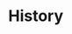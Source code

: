 # History

<lively-import src="_navigation.html"></lively-import>

<script>

import FileIndex from "src/client/fileindex.js"
import moment from "src/external/moment.js";
import AnsiColorFilter from "src/external/ansi-to-html.js"
 
class ChangeHistory {

  constructor() {
    this.authorFilter = undefined
    this.lastMonths = 12
  }
  

  async createView() {
    
    
    this.livelySync = await (<lively-sync></lively-sync>)
    this.livelySync.setRepository(lively4url.replace(/.*\//,""))
        
    this.allhistory = await FileIndex.current().db.history.toArray()
    this.history = this.allhistory
                    .filter(ea => !ea.comment.match("AUTO-COMMIT"))
    
    this.filterLists()
    
    // Object.keys(byAuthor).map(ea => [byAuthor[ea].length, ea]).sortBy(ea => ea[0]).reverse()
    this.details = <div id="details"></div>

    var style = document.createElement("style")
      style.textContent = `

      div#details {
        position: absolute;
        font-family: monospace;
        white-space: pre;
        font-size: 8pt;
        background-color: lightgray;
        border: 1px solid gray;
        padding: 5px;
      }
      
      #filterAuthor {
        width: 200px;
      }
      `
      this.authorList = await (<input-combobox value="" id="filterAuthor"></input-combobox>)
      this.authorList.setOptions(
        Object.keys(this.byAuthor)
          .sortBy(ea =>  this.byAuthor[ea].length)
          .reverse()
          .filter(ea => ea)
          .map(ea => ({value: ea, string: this.byAuthor[ea].length + " " + ea})))
      this.authorList.addEventListener("change", evt => this.onAuthorFilterChange(evt))
      
      this.pane = <div id="pane"></div>
      this.view = <div click={() => {
            this.details.innerHTML = ""
            lively.setPosition(this.details, lively.pt(0,0))
          }}>
          {style}
          {this.details}
          <button click={ async () => {
            await FileIndex.current().updateAllVersions()
            lively.success("history loaded")
          }}>load history</button>
          {this.authorList}
          {this.pane}
        </div>
    this.updateView()
    return this.view
  }
  
  filterLists() {
    this.byAuthor = this.history.groupBy(ea => ea.author)
    this.currentHistory = this.history.filter(ea => !this.authorFilter || ea.author.match(this.authorFilter) )
    this.byMonth = this.currentHistory.groupBy(ea => moment(ea.modified).format("YYYY-MM"))
  }
  
  updateView() {
    this.pane.innerHTML = ""
    this.pane.appendChild(<div>
      <h3>Last {this.lastMonths} Months</h3>{... 
        Object.keys(this.byMonth)
          .sort().map(ea => [this.byMonth[ea].length, ea, this.byMonth[ea]]).reverse().slice(0,this.lastMonths)
          .map(ea => 
            <div>
               <h3>{ea[1]}</h3> 
               {this.thinTable(this.tableFromEntries(ea[2]))}
            </div>)}
        }</div>)
  }
 
  async onAuthorFilterChange(evt) {
    this.authorFilter = this.authorList.value
    lively.notify("FILTER " + this.authorFilter)
    await this.filterLists()
    await this.updateView()
  }
  
  tableFromEntries(entries) {
    return <table style="width:1200px">{...
      entries.sortBy(entry => moment(entry.modified).toISOString()).reverse()
        .map(entry => <tr click={evt => {
          if (evt.shiftKey) {
            lively.openInspector(entry)
          }
        }}>
           <td style="width:200px">{moment(entry.modified).format("YYYY-MM-DD HH:MM")}</td>
           <td style="width:200px">{entry.author}</td>
           <td class="link" style="width:200px"><a href="xxx" click={async (evt) => {
               evt.stopPropagation()
               evt.preventDefault()
               this.details.innerHTML = await this.livelySync.gitControl("show", undefined, {
                  gitcommit: entry.version,
                  gitusecolor: "true",
                }).then(text => {
                  return this.livelySync.linkifyFiles(new AnsiColorFilter().toHtml(text.replace(/</g, "&lt;")))
                })

                lively.setClientPosition(this.details, lively.getPosition(evt))

               // lively.openInspector(entry)}
             }
           }>{entry.version}</a></td>
           <td style="width:300px"> <a href={entry.url} click={async (evt) => {
               evt.stopPropagation()
               evt.preventDefault()
               lively.openBrowser(entry.url, false)
             }
           }>{entry.name}</a></td>
           <td>{entry.comment}</td></tr>)}
        </table>
  
  }
  
  thinTable(table) {
    var currentRow = []
    for(let tr of table.querySelectorAll("tr")) {
      var tds = tr.querySelectorAll("td")
      debugger
      for(let i=0; i < tds.length; i++) {
        var td = tds[i]
        if (currentRow[i] == td.textContent) {
          td.textContent = ""
        } else {
          currentRow[i] = td.textContent
        }
      }
    }
    return table
  }
  
}

new ChangeHistory().createView()
</script>

